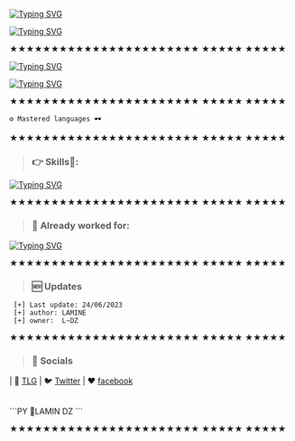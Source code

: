[![Typing SVG](https://readme-typing-svg.demolab.com?font=Gentium+Plus&weight=900&size=45&duration=4989&pause=1000&color=75F7708D&background=4EB04500&vCenter=true&width=700&lines=👋Hello%2C+I'm+LAMIN+DZ)](https://git.io/typing-svg)

[![Typing SVG](https://readme-typing-svg.demolab.com?font=Gentium+Plus&weight=900&size=45&duration=4989&pause=1000&color=01146C&background=71FF6400&vCenter=true&width=700&height=100&lines=github.com%2Flamin-sudo)](https://git.io/typing-svg)

★★★★★★★★★★★★★★★★★★★★★★★
       ★★★★★       ★★★★★
       
[![Typing SVG](https://readme-typing-svg.demolab.com?font=Gentium+Plus&weight=700&size=39&letterSpacing=letter-spacing%3A+1px;&duration=4989&pause=1000&color=00A476&background=71FF6400&vCenter=true&width=700&height=48&lines=🚀Who+Am+I%3F)](https://git.io/typing-svg)

[![Typing SVG](https://readme-typing-svg.demolab.com?font=Gentium+Plus&weight=900&size=21&letterSpacing=letter-spacing%3A+1px;&duration=4989&pause=1000&color=4416A4&background=71FF6400&vCenter=true&width=900&height=195&lines=Full+Stack+Developer+and+System+Administration+(Sys+Admin)+Specialist;Passionate+about+web+development%2C+cloud+computing%2C+and+cybersecurity;Love+learning+new+technologies+and+sharing+knowledge+with+the+community)](https://git.io/typing-svg)

★★★★★★★★★★★★★★★★★★★★★★★
       ★★★★★       ★★★★★

    ⚙️ Mastered languages 🕶️

★★★★★★★★★★★★★★★★★★★★★★★
       ★★★★★       ★★★★★

> ### 👉 Skills📍: 
[![Typing SVG](https://readme-typing-svg.herokuapp.com?color=6b34eb&duration=4000&lines=Front+End;Back+End;Full+Stack+Developer;Sys+Admin)](https://git.io/typing-svg)

★★★★★★★★★★★★★★★★★★★★★★★
       ★★★★★       ★★★★★

> ### 👋 Already worked for: 
[![Typing SVG](https://readme-typing-svg.herokuapp.com?color=ebae34&duration=50&lines=FunBot;ChillRadio;Strip;Amazon;Microsoft;Discord;Nox;VSC;Opera;Logitech;Axe;Apple;Nike;EEB;Spotify;Engine;Bluestack;Brawlstars;Critical+ops;Lacoste;Intel;Google;W3;Roblox;SublimeText;Telegram;Instagram;Spotify;deuxdollars;5$;mirlou;soundcloud;netflix;eris;Instagram;Twitter;TikTok;Nvidia;core;linux;wallpaper+engine;france+net+secu)](https://git.io/typing-svg)

★★★★★★★★★★★★★★★★★★★★★★★
       ★★★★★       ★★★★★

> ### 🆕 Updates 
 
```PY 
 [+] Last update: 24/06/2023
 [+] author: LAMINE
 [+] owner:  L~DZ
 ```
 
 ★★★★★★★★★★★★★★★★★★★★★★★
       ★★★★★       ★★★★★
 > ### 🎈 Socials 
 
 | 🐻 [TLG](https://t.me/GSMSOFTDZ) | 🐦 [Twitter](https://x.com/lamin158403)  | ❤️️ [facebook](https://www.facebook.com/share/15VUK9TSNu/)
 
 <br>
 ```PY
 📍LAMIN DZ
 ```
 
★★★★★★★★★★★★★★★★★★★★★★★
       ★★★★★       ★★★★★
